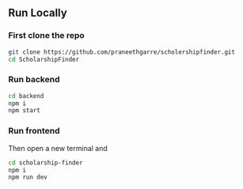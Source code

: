 ## Run Locally
### First clone the repo
```bash
git clone https://github.com/praneethgarre/scholershipfinder.git
cd ScholarshipFinder
```

### Run backend
```bash
cd backend
npm i 
npm start
```
### Run frontend
Then open a new terminal and
```bash
cd scholarship-finder
npm i
npm run dev
````
